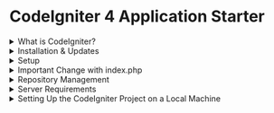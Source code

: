 # CodeIgniter 4 Application Starter

<details>
  <summary>What is CodeIgniter?</summary>
  <p>
    CodeIgniter is a PHP full-stack web framework that is light, fast, flexible, and secure. 
    More information can be found at the <a href="https://codeigniter.com">official site</a>.
    This repository holds a composer-installable app starter. 
    It has been built from the <a href="https://github.com/codeigniter4/CodeIgniter4">development repository</a>.
    More information about the plans for version 4 can be found in <a href="https://forum.codeigniter.com/forumdisplay.php?fid=28">CodeIgniter 4</a> on the forums.
    You can read the <a href="https://codeigniter.com/user_guide/">user guide</a> corresponding to the latest version of the framework.
  </p>
</details>

<details>
  <summary>Installation & Updates</summary>
  <p>
    Run the following command to create the project:
    <pre><code>composer create-project codeigniter4/appstarter</code></pre>
    Then, update your project whenever there is a new release of the framework:
    <pre><code>composer update</code></pre>
    When updating, check the release notes to see if there are any changes you might need to apply to your <code>app</code> folder. 
    The affected files can be copied or merged from <code>vendor/codeigniter4/framework/app</code>.
  </p>
</details>

<details>
  <summary>Setup</summary>
  <p>
    Copy <code>env</code> to <code>.env</code> and tailor it for your app, specifically the baseURL and any database settings.
  </p>
</details>

<details>
  <summary>Important Change with index.php</summary>
  <p>
    <code>index.php</code> is no longer in the root of the project! It has been moved inside the <em>public</em> folder for better security and separation of components.
    This means that you should configure your web server to "point" to your project's <em>public</em> folder, and not to the project root. 
    A better practice would be to configure a virtual host to point there. A poor practice would be to point your web server to the project root and expect to enter <em>public/...</em>, as the rest of your logic and the framework are exposed.
    <strong>Please</strong> read the user guide for a better explanation of how CI4 works!
  </p>
</details>

<details>
  <summary>Repository Management</summary>
  <p>
    We use GitHub issues in our main repository to track <strong>BUGS</strong> and to track approved <strong>DEVELOPMENT</strong> work packages. 
    We use our <a href="http://forum.codeigniter.com">forum</a> to provide <strong>SUPPORT</strong> and to discuss <strong>FEATURE REQUESTS</strong>.
    This repository is a "distribution" one, built by our release preparation script. Problems with it can be raised on our forum or as issues in the main repository.
  </p>
</details>

<details>
  <summary>Server Requirements</summary>
  <p>
    PHP version 8.1 or higher is required, with the following extensions installed:
    <ul>
      <li><a href="http://php.net/manual/en/intl.requirements.php">intl</a></li>
      <li><a href="http://php.net/manual/en/mbstring.installation.php">mbstring</a></li>
    </ul>
    <blockquote>
      <strong>WARNING</strong>
      <ul>
        <li>The end of life date for PHP 7.4 was November 28, 2022.</li>
        <li>The end of life date for PHP 8.0 was November 26, 2023.</li>
        <li>If you are still using PHP 7.4 or 8.0, you should upgrade immediately.</li>
        <li>The end of life date for PHP 8.1 will be December 31, 2025.</li>
      </ul>
    </blockquote>
    Additionally, make sure that the following extensions are enabled in your PHP:
    <ul>
      <li>json (enabled by default - don't turn it off)</li>
      <li><a href="http://php.net/manual/en/mysqlnd.install.php">mysqlnd</a> if you plan to use MySQL</li>
      <li><a href="http://php.net/manual/en/curl.requirements.php">libcurl</a> if you plan to use the HTTP\CURLRequest library</li>
    </ul>
  </p>
</details>

<details>
  <summary>Setting Up the CodeIgniter Project on a Local Machine</summary>
  <p>
    To set up a CodeIgniter 4 project on another local machine, follow these steps:
    <h4>Prerequisites</h4>
    <ol>
      <li>Ensure the following requirements are met before starting:
        <ul>
          <li>PHP: Version 8.1 or higher is required. Check your PHP version with:
          <pre><code>php -v</code></pre>
          </li>
          <li>Required PHP Extensions:
            <ul>
              <li>intl: For internationalization.</li>
              <li>mbstring: For handling multibyte strings.</li>
              <li>json (enabled by default).</li>
              <li>mysqlnd: Needed if using MySQL.</li>
              <li>libcurl: Required if using HTTP\CURLRequest library.</li>
            </ul>
          </li>
          <li>Composer: This is required to manage dependencies. If it is not installed, download it from <a href="https://getcomposer.org">getcomposer.org</a>.</li>
        </ul>
      </li>
    </ol>

    <h4>Step-by-Step Setup Guide</h4>
    <ol>
      <li>
        <strong>Clone or Copy the Project Files</strong>
        <ul>
          <li>If you’re copying a project, transfer all project files to the desired directory on the local machine.</li>
          <li>If using Git, clone the repository:
          <pre><code>git clone &lt;repository_url&gt;<br/>cd &lt;project_directory&gt;</code></pre>
          </li>
        </ul>
      </li>
      <li>
        <strong>Install Dependencies</strong>
        <ul>
          <li>Run the following command to install dependencies:
          <pre><code>composer install</code></pre>
          </li>
          <li>To check for and apply updates to dependencies, run:
          <pre><code>composer update</code></pre>
          </li>
        </ul>
      </li>
      <li>
        <strong>Configure Environment Variables</strong>
        <ul>
          <li>Copy the provided <code>env</code> file to create a <code>.env</code> file in the project’s root directory:
          ```
          cp env .env
          ```
          </li>
          <li>Open ``` .env ``` and adjust settings based on your environment:
            <ul>
              <li><strong>App Base URL</strong>: Update <code>app.baseURL</code> to reflect the local environment.</li>
              <li><strong>Database</strong>: Configure your database settings under <code>database.default</code> for the local database connection:
              
              ```
              database.default.hostname = localhost<br/>
              database.default.database = your_database_name<br/>
              database.default.username = your_database_user<br/>
              database.default.password = your_database_password<br/>
              database.default.DBDriver = MySQLi  # Change if you're using another DB driver
              ```
              </li>
            </ul>
          </li>
        </ul>
      </li>
      <li>
        <strong>Set Up the Database</strong>
        <ul>
          <li>If your project includes database migrations or seed files, run these commands to set up the database schema:
          <pre><code>php spark migrate<br/>
php spark db:seed &lt;SeederClassName&gt;  # Optional, if seeder classes are available</code></pre>
          </li>
        </ul>
      </li>
      <li>
        <strong>Set Up Web Server</strong>
        <ul>
          <li>By default, CodeIgniter 4’s <code>index.php</code> is located inside the <em>public</em> folder for security reasons. Point your server’s root directory to this <em>public</em> folder, not the project root.</li>
          <li>If using Apache or Nginx, configure a virtual host to point to the <em>public</em> directory.</li>
          <li>Using PHP’s Built-In Server: If you don’t have a configured web server, you can use PHP’s built-in server for development:
          <pre><code>php spark serve</code></pre>
          By default, this will start the server on <a href="http://localhost:8080">http</a> and you can access the application there.</li>
        </ul>
      </li>
      <li>
        <strong>Verify Permissions</strong>
        <ul>
          <li>Make sure that the writable directory in the project has appropriate write permissions, as CodeIgniter will store cache files, session files, and logs here:
          <pre><code>chmod -R 775 writable/</code></pre>
          </li>
        </ul>
      </li>
      <li>
        <strong>Testing the Application</strong>
        <ul>
          <li>After setting up, navigate to the base URL of the application in your browser (e.g., <a href="http://localhost:8080">http://localhost:8080</a> or your configured local server address) to confirm that the application runs successfully.</li>
        </ul>
      </li>
    </ol>

    <h4>Troubleshooting Tips</h4>
    <ul>
      <li>Check PHP Extensions: Use <code>php -m</code> to list installed PHP modules and verify required extensions are enabled.</li>
      <li>Review Logs: Any issues encountered should be recorded in the <code>writable/logs</code> directory, where you can review error logs to troubleshoot.</li>
      <li>Verify Database Connection: Double-check <code>.env</code> file database settings and ensure the local database server is running.</li>
    </ul>
  </p>
</details>


